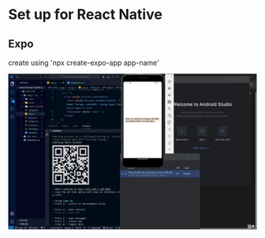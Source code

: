 # Set up for React Native

## Expo

create using 'npx create-expo-app app-name'

![assg-1](image.png)
